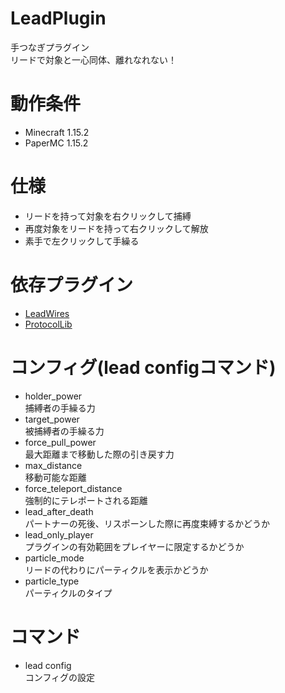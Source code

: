 # LeadPlugin
手つなぎプラグイン  
リードで対象と一心同体、離れなれない！  

# 動作条件  
- Minecraft 1.15.2
- PaperMC 1.15.2

# 仕様  
- リードを持って対象を右クリックして捕縛  
- 再度対象をリードを持って右クリックして解放  
- 素手で左クリックして手繰る  

# 依存プラグイン  
- [LeadWires](https://www.spigotmc.org/resources/leadwires.76515/)  
- [ProtocolLib](https://www.spigotmc.org/resources/protocollib.1997/)

# コンフィグ(lead configコマンド)
- holder_power  
  捕縛者の手繰る力　　
- target_power  
  被捕縛者の手繰る力
- force_pull_power  
  最大距離まで移動した際の引き戻す力  
- max_distance  
  移動可能な距離  
- force_teleport_distance  
  強制的にテレポートされる距離  
- lead_after_death  
  パートナーの死後、リスポーンした際に再度束縛するかどうか  
- lead_only_player  
  プラグインの有効範囲をプレイヤーに限定するかどうか
- particle_mode  
  リードの代わりにパーティクルを表示かどうか
- particle_type  
  パーティクルのタイプ
  
# コマンド  
- lead config  
  コンフィグの設定
